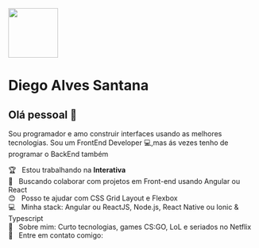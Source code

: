 <img width="auto" src="https://avatars3.githubusercontent.com/u/48577083?s=460&u=4902cfe806d5f2197530a2abb7256763a37b6261&v=4" height="100px">

# Diego Alves Santana

## Olá pessoal 👋
Sou programador e amo construir interfaces usando as melhores tecnologias.
Sou um FrontEnd Developer :computer:,mas ás vezes tenho de programar o BackEnd também

 :trophy:  &nbsp; Estou trabalhando na **Interativa**
 <br/> :purple_heart: &nbsp; Buscando colaborar com projetos em Front-end usando Angular ou React
 <br/> :blush: &nbsp; Posso te ajudar com CSS Grid Layout e Flexbox
 <br/> :computer: &nbsp; Minha stack: Angular ou ReactJS, Node.js, React Native ou Ionic & Typescript
 <br/> 💬  &nbsp; Sobre mim: Curto tecnologias, games CS:GO, LoL e seriados no Netflix
 <br/> :email: &nbsp; Entre em contato comigo: <a href="https://img.shields.io/twitter/url?label=Diego%20Alves%20Santana&logo=Linkedin&style=social&url=%2Fin%2Fdiego-alves-santana-0720b317a%2F" />
